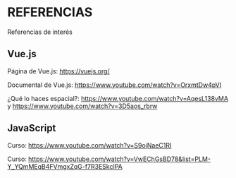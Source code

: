 # REFERENCIAS
Referencias de interés

## Vue.js

Página de Vue.js: https://vuejs.org/

Documental de Vue.js: https://www.youtube.com/watch?v=OrxmtDw4pVI

¿Qué lo haces espacial?: https://www.youtube.com/watch?v=AqesL138vMA y https://www.youtube.com/watch?v=3D5aos_rbrw

## JavaScript

Curso: https://www.youtube.com/watch?v=S9ojNaeC1RI

Curso: https://www.youtube.com/watch?v=VwEChGsBD78&list=PLM-Y_YQmMEqB4FVmgxZqG-f7R3ESkcIPA